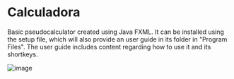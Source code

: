 # Calculadora
Basic pseudocalculator created using Java FXML. It can be installed using the setup file, which will also provide an user guide in its folder in "Program Files". The user guide includes content regarding how to use it and its shortkeys.

![image](https://user-images.githubusercontent.com/40747197/101287039-35d7a080-37ee-11eb-8846-82d4c6705fc3.png)
